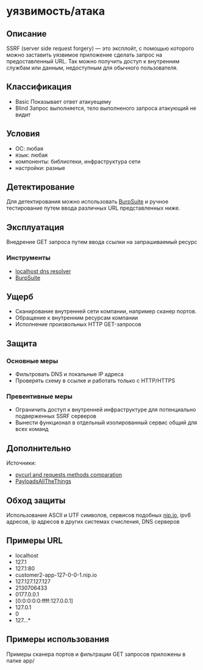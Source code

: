 # уязвимость/атака

## Описание
SSRF (server side request forgery) — это эксплойт, с помощью которого можно заставить уязвимое приложение сделать запрос на предоставленный URL. Так можно получить доступ к внутренним службам или данным, недоступным для обычного пользователя.

## Классификация
- Basic
Показывает ответ атакуещему
- Blind
Запрос выполняется, тело выполненого запроса атакующий не видит

## Условия
- ОС: любая
- язык: любая
- компоненты: библиотеки, инфраструктура сети
- настройки: разные

## Детектирование
Для детектирования можно использовать [BurpSuite](https://portswigger.net/burp) и ручное тестирование путем ввода различных URL представленных ниже.


## Эксплуатация
Внедрение GET запроса путем ввода ссылки на запрашиваемый ресурс


### Инструменты
- [localhost dns resolver](https://nip.io/)
- [BurpSuite](https://portswigger.net/burp)

## Ущерб
- Сканирование внутренней сети компании, например сканер портов.
- Обращение к внутренним ресурсам компании
- Исполнение произвольных HTTP GET-запросов

## Защита
### Основные меры
- Фильтровать DNS и локальные IP адреса
- Проверять схему в ссылке и работать только с HTTP/HTTPS

### Превентивные меры
- Ограничить доступ к внутренней инфраструктуре для потенциально подверженных SSRF серверов
- Вынести  функционал в отдельный изолированный сервис общий для всех команд

## Дополнительно
Источники:
- [pycurl and requests methods comparation](https://github.com/0xyd/Pycurl-vs-Requests)
- [PayloadsAllTheThings](https://github.com/swisskyrepo/PayloadsAllTheThings/blob/master/Server%20Side%20Request%20Forgery/README.md)

## Обход защиты
Использование ASCII и UTF символов, сервисов подобных [nip.io](https://nip.io/), ipv6 адресов, ip адресов в других системах счисления, DNS серверов

## Примеры URL
- localhost
- 127.1
- 127.1:80
- customer2-app-127-0-0-1.nip.io
- 127.127.127.127
- 2130706433
- 0177.0.0.1
- [0:0:0:0:0:ffff:127.0.0.1]
- 127.0.1
- 0
- 127.*.*.*

## Примеры использования
Примеры сканера портов и фильтрации GET запросов приложены в папке app/
